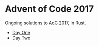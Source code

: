 # Advent of Code 2017

Ongoing solutions to [AoC 2017](http://adventofcode.com/2017), in Rust.


- [Day One](https://github.com/cmyr/advent-2017/blob/master/day_1/src/main.rs)
- [Day Two](https://github.com/cmyr/advent-2017/blob/master/day_2/src/main.rs)
